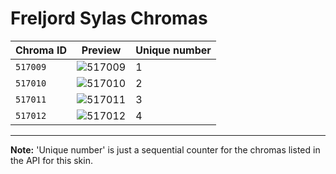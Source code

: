 # Freljord Sylas Chromas

| Chroma ID | Preview | Unique number |
|---|---|---|
| `517009` | ![517009](https://raw.communitydragon.org/latest/plugins/rcp-be-lol-game-data/global/default/v1/champion-chroma-images/517/517009.png) | 1 |
| `517010` | ![517010](https://raw.communitydragon.org/latest/plugins/rcp-be-lol-game-data/global/default/v1/champion-chroma-images/517/517010.png) | 2 |
| `517011` | ![517011](https://raw.communitydragon.org/latest/plugins/rcp-be-lol-game-data/global/default/v1/champion-chroma-images/517/517011.png) | 3 |
| `517012` | ![517012](https://raw.communitydragon.org/latest/plugins/rcp-be-lol-game-data/global/default/v1/champion-chroma-images/517/517012.png) | 4 |

---

**Note:** 'Unique number' is just a sequential counter for the chromas listed in the API for this skin.